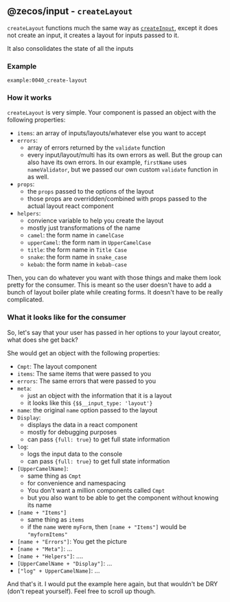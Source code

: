 ## @zecos/input - `createLayout`

`createLayout` functions much the same way as [`createInput`](/input/create-input), except it does not create an input, it creates a layout for inputs passed to it.

It also consolidates the state of all the inputs

### Example

```tsx
example:0040_create-layout
```

### How it works

`createLayout` is very simple. Your component is passed an object with the following properties:

* `items`: an array of inputs/layouts/whatever else you want to accept
* `errors`:
  * array of errors returned by the `validate` function
  * every input/layout/multi has its own errors as well. But the group can also have its own errors. In our example, `firstName` uses `nameValidator`, but we passed our own custom `validate` function in as well.
* `props`:
  * the `props` passed to the options of the layout
  * those props are overridden/combined with props passed to the actual layout react component
* `helpers`:
  * convience variable to help you create the layout
  * mostly just transformations of the name
  * `camel`: the form name in `camelCase`
  * `upperCamel`: the form nam in `UpperCamelCase`
  * `title`: the form name in `Title Case`
  * `snake`: the form name in `snake_case`
  * `kebab`: the form name in `kebab-case`
  
Then, you can do whatever you want with those things and make them look pretty for the consumer. This is meant so the user doesn't have to add a bunch of layout boiler plate while creating forms. It doesn't have to be really complicated.

### What it looks like for the consumer

So, let's say that your user has passed in her options to your layout creator, what does she get back?

She would get an object with the following properties:

* `Cmpt`: The layout component
* `items`: The same items that were passed to you
* `errors`: The same errors that were passed to you
* `meta`:
  * just an object with the information that it is a layout
  * it looks like this `{$$__input_type: 'layout'}`
* `name`: the original `name` option passed to the layout
* `Display`:
  * displays the data in a react component
  * mostly for debugging purposes
  * can pass `{full: true}` to get full state information
* `log`:
  * logs the input data to the console
  * can pass `{full: true}` to get full state information
* `[UpperCamelName]`:
  * same thing as `Cmpt`
  * for convenience and namespacing
  * You don't want a million components called `Cmpt`
  * but you also want to be able to get the component without knowing its name
* `[name + "Items"]`
  * same thing as `items`
  * if the `name` were `myForm`, then `[name + "Items"]` would be `"myformItems"`
* `[name + "Errors"]`: You get the picture
* `[name + "Meta"]`: ...
* `[name + "Helpers"]`: ....
* `[UpperCamelName + "Display"]`: ...
* `["log" + UpperCamelName]`: ...

And that's it. I would put the example here again, but that wouldn't be DRY (don't repeat yourself). Feel free to scroll up though.